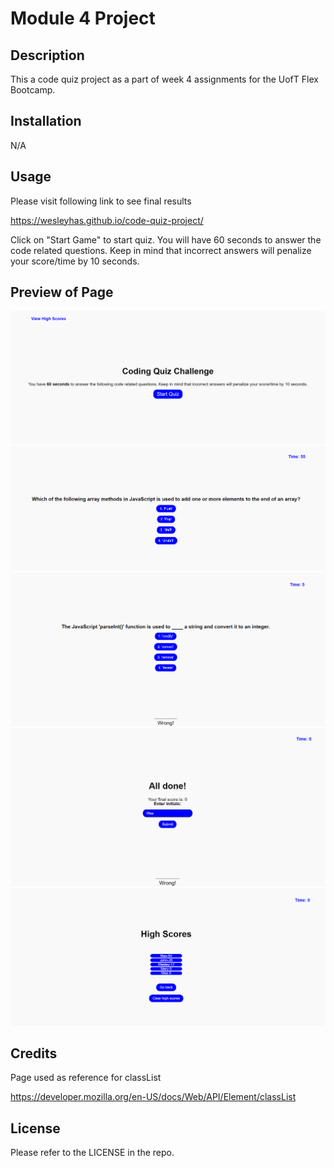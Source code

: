 # Module 4 Project

## Description

This a code quiz project as a part of week 4 assignments for the UofT Flex Bootcamp.

## Installation

N/A

## Usage

Please visit following link to see final results

https://wesleyhas.github.io/code-quiz-project/

Click on "Start Game" to start quiz. You will have 60 seconds to answer the code related questions. Keep in mind that incorrect answers will penalize your score/time by 10 seconds.

## Preview of Page

![Screentshot 1](./assets/images/page-preview-1.png)
![Screentshot 2](./assets/images/page-preview-2.png)
![Screentshot 3](./assets/images/page-preview-3.png)
![Screentshot 4](./assets/images/page-preview-4.png)
![Screentshot 5](./assets/images/page-preview-5.png)

## Credits

Page used as reference for classList

https://developer.mozilla.org/en-US/docs/Web/API/Element/classList

## License

Please refer to the LICENSE in the repo.